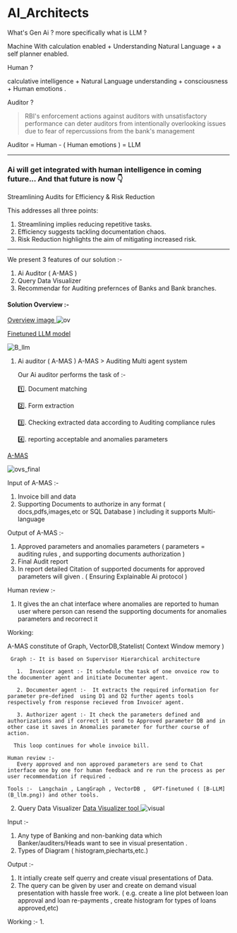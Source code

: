 # AI_Architects

What's Gen Ai ? more specifically what is LLM ?

Machine With calculation enabled + Understanding Natural Language + a self planner enabled.

Human ?

calculative intelligence + Natural Language understanding +  consciousness + Human emotions .

Auditor ?

>RBI's enforcement actions against auditors with unsatisfactory performance can deter auditors from intentionally overlooking issues due to fear of repercussions from the bank's management

Auditor = Human - ( Human emotions ) = LLM 


---
### Ai will get integrated with human intelligence in coming future... And that future is now 👇

Streamlining Audits for Efficiency & Risk Reduction

This addresses all three points:

  1. Streamlining implies reducing repetitive tasks.
  2. Efficiency suggests tackling documentation chaos.
  3. Risk Reduction highlights the aim of mitigating increased risk.

---

We present 3 features of our solution :- 
  1. Ai Auditor ( A-MAS )
  2. Query Data Visualizer
  3. Recommendar for Auditing prefernces of Banks and Bank branches.

#### Solution Overview :- 
[Overview image ](ov.png)
![ov](https://github.com/sandeshlavshetty/AI_Architects/assets/138968398/fb0a9c10-a45a-4f14-adff-91fd7eb2e001)

[Finetuned LLM model](B_llm.png)

![B_llm](https://github.com/sandeshlavshetty/AI_Architects/assets/138968398/16af02db-943d-4484-882e-bf0ac28072ad)



1. Ai auditor ( A-MAS )
   A-MAS > Auditing Multi agent system

   Our Ai auditor performs the task of :-
   
     1️⃣. Document matching
   
     2️⃣. Form extraction
   
     3️⃣. Checking extracted data according to Auditing compliance rules
   
     4️⃣. reporting acceptable and anomalies parameters

   
[A-MAS](ovs_final.png)

![ovs_final](https://github.com/sandeshlavshetty/AI_Architects/assets/138968398/d924cef7-f407-47ae-9ed9-5cd26dde5b04)


Input of A-MAS :- 
  1. Invoice bill and data
  2. Supporting Documents to authorize in any format ( docs,pdfs,images,etc or SQL Database ) including it supports Multi-language

Output of A-MAS :- 
  1. Approved parameters and anomalies parameters ( parameters = auditing rules , and supporting documents authorization )
  2. Final Audit report
  3. In report detailed Citation of supported documents for approved parameters will given . ( Ensuring Explainable Ai protocol )

Human review :- 
  1. It gives the an chat interface where anomalies are reported to human user where person can resend the supporting documents for anomalies parameters and recorrect it

Working:

   A-MAS constitute of Graph, VectorDB,Statelist( Context Window memory )

     Graph :- It is based on Supervisor Hierarchical architecture 

       1.  Invoicer agent :- It schedule the task of one onvoice row to the documenter agent and initiate Documenter agent.

       2. Documenter agent :-  It extracts the required information for parameter pre-defined  using D1 and D2 further agents tools respectively from response recieved from Invoicer agent.

       3. Authorizer agent :- It check the parameters defined and authorizations and if correct it send to Approved parameter DB and in other case it saves in Anomalies parameter for further course of action.

      This loop continues for whole invoice bill.
       
    Human review :- 
       Every approved and non approved parameters are send to Chat interface one by one for human feedback and re run the process as per user recommendation if required .

    Tools :-  Langchain , LangGraph , VectorDB ,  GPT-finetuned ( [B-LLM](B_llm.png)) and other tools.


2. Query Data Visualizer
  [ Data Visualizer tool ](visual.png)
  ![visual](https://github.com/sandeshlavshetty/AI_Architects/assets/138968398/f2c59efa-3637-45d2-82b7-5e24cdf4fb96)

  Input :- 
   1. Any type of Banking and non-banking data which Banker/auditers/Heads want to see in visual presentation .
   2. Types of Diagram ( histogram,piecharts,etc.)

  Output :- 
   1. It intially create self querry and create visual presentations of Data.
   2. The query can be given by user  and create on demand visual presentation with hassle free work.  ( e.g. create a line plot between loan approval and loan re-payments , create histogram for types of loans approved,etc)

  Working :-
   1.
